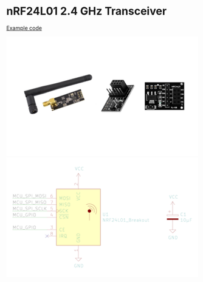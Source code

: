 # nRF24L01 2.4 GHz Transceiver

[Example code](https://github.com/nRF24/RF24/tree/master/examples)

![alt text][nrf24l01]
![alt text][nrf24l01-wiring]

[nrf24l01]: https://github.com/Ivanf1/arduino-esp-examples/blob/master/nrf24l01/assets/nrf24l01.jpg?raw=true "nrf24l01"
[nrf24l01-wiring]: https://github.com/Ivanf1/arduino-esp-examples/blob/master/nrf24l01/assets/nrf24l01-wiring.jpg?raw=true "nrf24l01-wiring"
